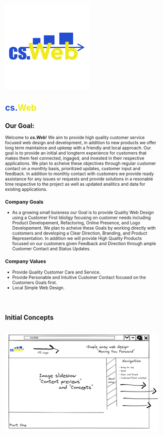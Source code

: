 <img src="./assets/cs.WebT.png" alt="cs.WebLogo">

# <span style="color:#234ed2">cs.</span><span style="color:#edef08">Web</span>

## **Our Goal:**

Welcome to _**cs.Web**_! We aim to provide high quality customer service focused web design and development, in addition to new products we offer long term maintaince and upkeep with a friendly and local approach. Our goal is to provide an initial and longterm experience for customers that makes them feel connected, ingaged, and invested in their respective applications. We plan to acheive these objectives through regular customer contact on a monthly basis, prioritized updates, customer input and feedback. In addition to monthly contact with customers we provide ready assistance for any issues or requests and provide solutions in a resonable time respective to the project as well as updated analitics and data for existing applications.

### **Company Goals**

- As a growing small buisness our Goal is to provide Quality Web Design using a Customer First Idioligy focusing on customer needs including Product Developement, Refactoring, Online Presence, and Logo Developement. We plan to acheive these Goals by working directly with customers and developing a Clear Direction, Branding, and Product Representation. In addition we will provide High Quality Products focused on our customers given Feedback and Direction through ample Customer Contact and Status Updates.

### **Company Values**

- Provide Quality Customer Care and Service.
- Provide Personable and Intuitive Customer Contact focused on the Customers Goals first.
- Local Simple Web Design.

<br><br>

## **Initial Concepts**

#

<img src="./assets/concept1.1.png" alt="concept content 1.1">
